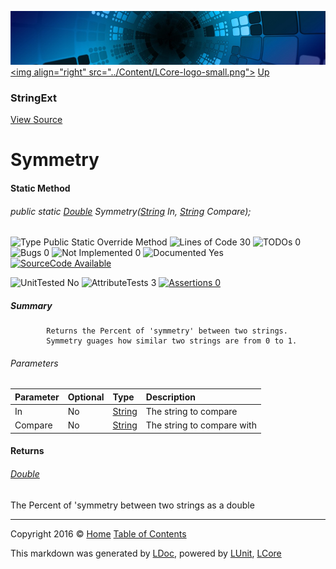 ![](../Content/LCore-banner-small.png "")
[&lt;img align=&quot;right&quot; src=&quot;../Content/LCore-logo-small.png&quot;&gt;](../../README.md)
[Up](StringExt.md)

### StringExt
[View Source](../Extensions/Reference%20Types/StringExt.cs)

# Symmetry

#### Static Method

###### public static [Double](https://msdn.microsoft.com/en-us/library/system.double.aspx) Symmetry([String](https://msdn.microsoft.com/en-us/library/system.string.aspx) In, [String](https://msdn.microsoft.com/en-us/library/system.string.aspx) Compare);

![Type Public Static Override Method](http://b.repl.ca/v1/Type-Public%20Static%20Override%20Method-blue.png "") ![Lines of Code 30](http://b.repl.ca/v1/Lines%20of%20Code-30-blue.png "") ![TODOs 0](http://b.repl.ca/v1/TODOs-0-green.png "") ![Bugs 0](http://b.repl.ca/v1/Bugs-0-green.png "") ![Not Implemented 0](http://b.repl.ca/v1/Not%20Implemented-0-green.png "") ![Documented Yes](http://b.repl.ca/v1/Documented-Yes-brightgreen.png "") [![SourceCode Available](http://b.repl.ca/v1/SourceCode-Available-brightgreen.png "")](../Extensions/Reference%20Types/StringExt.cs#L1559)

![UnitTested No](http://b.repl.ca/v1/UnitTested-No-lightgrey.png "") ![AttributeTests 3](http://b.repl.ca/v1/AttributeTests-3-brightgreen.png "") [![Assertions 0](http://b.repl.ca/v1/Assertions-0-lightgrey.png "")](../Extensions/Reference%20Types/StringExt.cs)

##### Summary

            Returns the Percent of 'symmetry' between two strings. 
            Symmetry guages how similar two strings are from 0 to 1.
            

###### Parameters

Parameter | Optional | Type | Description
:---  | :---  | :---  | :--- 
In | No | [String](https://msdn.microsoft.com/en-us/library/system.string.aspx) | The string to compare
Compare | No | [String](https://msdn.microsoft.com/en-us/library/system.string.aspx) | The string to compare with


#### Returns

###### [Double](https://msdn.microsoft.com/en-us/library/system.double.aspx)
The Percent of 'symmetry between two strings as a double



---

Copyright 2016 &copy; [Home](../../README.md) [Table of Contents](../../TableOfContents.md)

This markdown was generated by [LDoc](https://github.com/CodeSingularity/LDoc), powered by [LUnit](https://github.com/CodeSingularity/LUnit), [LCore](https://github.com/CodeSingularity/LCore)
